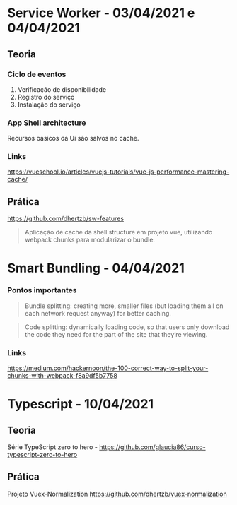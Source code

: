 # Service Worker - 03/04/2021 e 04/04/2021
## Teoria
### Ciclo de eventos
  1. Verificação de disponibilidade
  2. Registro do serviço
  3. Instalação do serviço 
### App Shell architecture
  Recursos basicos da Ui são salvos no cache.
### Links
https://vueschool.io/articles/vuejs-tutorials/vue-js-performance-mastering-cache/
## Prática

  https://github.com/dhertzb/sw-features
> Aplicação de cache da shell structure em projeto vue, utilizando webpack chunks para modularizar o bundle.
# Smart Bundling - 04/04/2021

### Pontos importantes

> Bundle splitting: creating more, smaller files (but loading them all on each network request anyway) for better caching.

> Code splitting: dynamically loading code, so that users only download the code they need for the part of the site that they’re viewing.

### Links
https://medium.com/hackernoon/the-100-correct-way-to-split-your-chunks-with-webpack-f8a9df5b7758

# Typescript - 10/04/2021

## Teoria 

Série TypeScript zero to hero - https://github.com/glaucia86/curso-typescript-zero-to-hero

## Prática

Projeto Vuex-Normalization https://github.com/dhertzb/vuex-normalization
